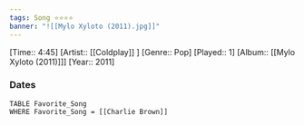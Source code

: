 ```yaml
---
tags: Song ⭐⭐⭐⭐ 
banner: "![[Mylo Xyloto (2011).jpg]]"
---
```

[Time:: 4:45]
[Artist:: [[Coldplay]] ]
[Genre:: Pop]
[Played:: 1]
[Album:: [[Mylo Xyloto (2011)]]]
[Year:: 2011]
### Dates
````dataview
TABLE Favorite_Song
WHERE Favorite_Song = [[Charlie Brown]]
````